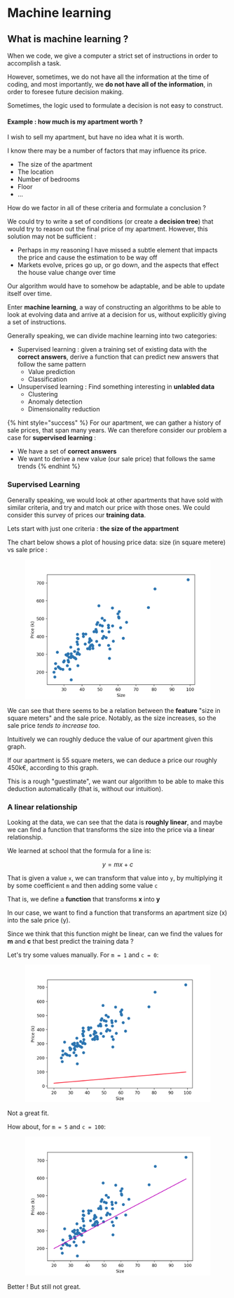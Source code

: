 # Machine learning

## What is machine learning ?

When we code, we give a computer a strict set of instructions in order to accomplish a task.

However, sometimes, we do not have all the information at the time of coding, and most importantly, we **do not have all of the information**, in order to foresee future decision making.

Sometimes, the logic used to formulate a decision is not easy to construct.

#### Example : how much is my apartment worth ?

I wish to sell my apartment, but have no idea what it is worth.

I know there may be a number of factors that may influence its price.

* The size of the apartment
* The location
* Number of bedrooms
* Floor
* ...

How do we factor in all of these criteria and formulate a conclusion ?

We could try to write a set of conditions (or create a **decision tree**) that would try to reason out the final price of my apartment. However, this solution may not be sufficient :&#x20;

* Perhaps in my reasoning I have missed a subtle element that impacts the price and cause the estimation to be way off
* Markets evolve, prices go up, or go down, and the aspects that effect the house value change over time

Our algorithm would have to somehow be adaptable, and be able to update itself over time.

Enter **machine learning**, a way of constructing an algorithms to be able to look at evolving data and arrive at a decision for us, without explicitly giving a set of instructions.

Generally speaking, we can divide machine learning into two categories:&#x20;

* Supervised learning : given a training set of existing data with the **correct answers**, derive a function that can predict new answers that follow the same pattern
  * Value prediction
  * Classification
* Unsupervised learning : Find something interesting in **unlabled data**
  * Clustering
  * Anomaly detection
  * Dimensionality reduction



{% hint style="success" %}
For our apartment, we can gather a history of sale prices, that span many years. We can therefore consider our problem a case for **supervised learning** :&#x20;

* We have a set of **correct answers**
* We want to derive a new value (our sale price) that follows the same trends&#x20;
{% endhint %}

### Supervised Learning

Generally speaking, we would look at other apartments that have sold with similar criteria, and try and match our price with those ones. We could consider this survey of prices our **training data**.

Lets start with just one criteria : **the size of the appartment**

The chart below shows a plot of housing price data: size (in square metere) vs sale price :

<figure><img src=".gitbook/assets/image (2).png" alt=""><figcaption></figcaption></figure>

We can see that there seems to be a relation between the **feature** "size in square meters" and the sale price. Notably, as the size increases, so the sale price _tends to increase too._

Intuitively we can roughly deduce the value of our apartment given this graph.

If our apartment is 55 square meters, we can deduce a price our roughly 450k€, according to this graph.

This is a rough "guestimate", we want our algorithm to be able to make this deduction automatically (that is, without our intuition).

### A linear relationship

Looking at the data, we can see that the data is **roughly linear**, and maybe we can find a function that transforms the size into the price via a linear relationship.

We learned at school that the formula for a line is:

$$
y = mx + c
$$

That is given a value `x`, we can transform that value into `y`, by multiplying it by some coefficient `m` and then adding some value `c`

That is, we define a **function** that transforms **x** into **y**

In our case, we want to find a function that transforms an apartment size (x) into the sale price (y).

Since we think that this function might be linear, can we find the values for **m** and **c** that best predict the training data ?

Let's try some values manually. For `m = 1` and `c = 0`:

<figure><img src=".gitbook/assets/image (3).png" alt=""><figcaption></figcaption></figure>

Not a great fit.

How about, for `m = 5` and `c = 100`:

<figure><img src=".gitbook/assets/image (4).png" alt=""><figcaption></figcaption></figure>

Better ! But still not great.


